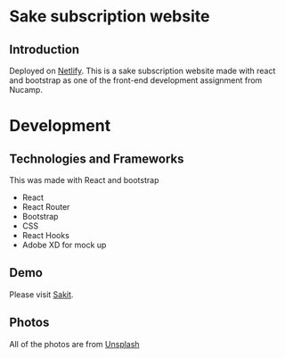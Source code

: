 # Sake subscription website
## Introduction
Deployed on [Netlify](https://sakit.netlify.app/).
This is a sake subscription website made with react and bootstrap as one of the front-end development assignment from Nucamp. 

# Development
## Technologies and Frameworks
This was made with React and bootstrap 
- React
- React Router
- Bootstrap
- CSS
- React Hooks
- Adobe XD for mock up

## Demo
Please visit [Sakit](https://sakit.netlify.app/).

## Photos
All of the photos are from [Unsplash](https://unsplash.com/)

